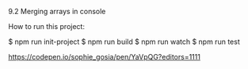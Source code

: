 9.2 Merging arrays in console

How to run this project:

$ npm run init-project 
$ npm run build
$ npm run watch
$ npm run test 

https://codepen.io/sophie_gosia/pen/YaVpQG?editors=1111
